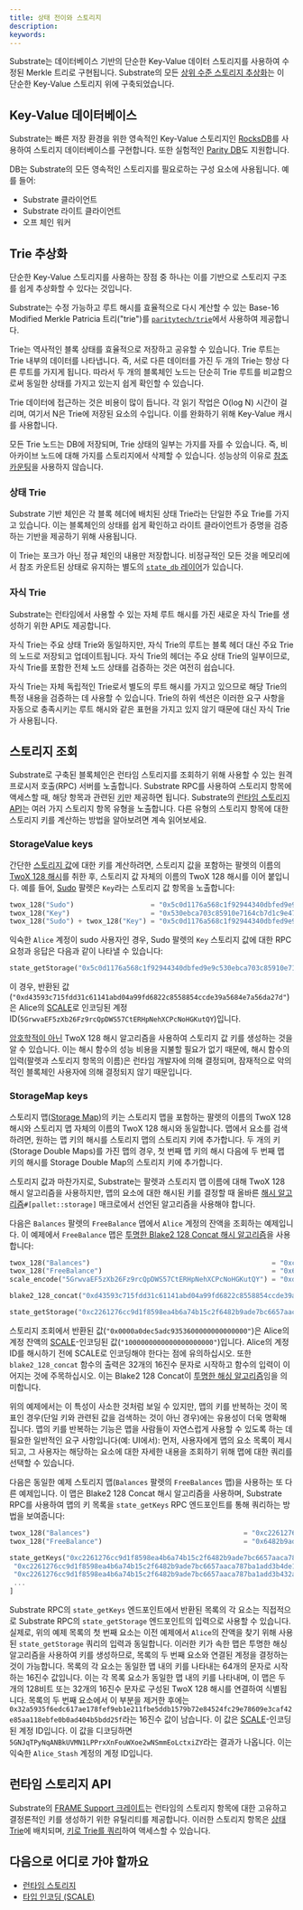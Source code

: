 ```yaml
---
title: 상태 전이와 스토리지
description:
keywords:
---
```


Substrate는 데이터베이스 기반의 단순한 Key-Value 데이터 스토리지를 사용하여 수정된 Merkle 트리로 구현됩니다.
Substrate의 모든 [상위 수준 스토리지 추상화](./runtime-storage.ko.md)는 이 단순한 Key-Value 스토리지 위에 구축되었습니다.

## Key-Value 데이터베이스

Substrate는 빠른 저장 환경을 위한 영속적인 Key-Value 스토리지인 [RocksDB](https://rocksdb.org/)를 사용하여 스토리지 데이터베이스를 구현합니다. 또한 실험적인 [Parity DB](https://github.com/paritytech/parity-db)도 지원합니다.

DB는 Substrate의 모든 영속적인 스토리지를 필요로하는 구성 요소에 사용됩니다. 예를 들어:

- Substrate 클라이언트
- Substrate 라이트 클라이언트
- 오프 체인 워커

## Trie 추상화

단순한 Key-Value 스토리지를 사용하는 장점 중 하나는 이를 기반으로 스토리지 구조를 쉽게 추상화할 수 있다는 것입니다.

Substrate는 수정 가능하고 루트 해시를 효율적으로 다시 계산할 수 있는 Base-16 Modified Merkle Patricia 트리("trie")를 [`paritytech/trie`](https://github.com/paritytech/trie)에서 사용하여 제공합니다.

Trie는 역사적인 블록 상태를 효율적으로 저장하고 공유할 수 있습니다. Trie 루트는 Trie 내부의 데이터를 나타냅니다. 즉, 서로 다른 데이터를 가진 두 개의 Trie는 항상 다른 루트를 가지게 됩니다.
따라서 두 개의 블록체인 노드는 단순히 Trie 루트를 비교함으로써 동일한 상태를 가지고 있는지 쉽게 확인할 수 있습니다.

Trie 데이터에 접근하는 것은 비용이 많이 듭니다.
각 읽기 작업은 O(log N) 시간이 걸리며, 여기서 N은 Trie에 저장된 요소의 수입니다. 이를 완화하기 위해 Key-Value 캐시를 사용합니다.

모든 Trie 노드는 DB에 저장되며, Trie 상태의 일부는 가지를 자를 수 있습니다. 즉, 비아카이브 노드에 대해 가지를 스토리지에서 삭제할 수 있습니다.
성능상의 이유로 [참조 카운팅](http://en.wikipedia.org/wiki/Reference_counting)을 사용하지 않습니다.

### 상태 Trie

Substrate 기반 체인은 각 블록 헤더에 배치된 상태 Trie라는 단일한 주요 Trie를 가지고 있습니다.
이는 블록체인의 상태를 쉽게 확인하고 라이트 클라이언트가 증명을 검증하는 기반을 제공하기 위해 사용됩니다.

이 Trie는 포크가 아닌 정규 체인의 내용만 저장합니다.
비정규적인 모든 것을 메모리에서 참조 카운트된 상태로 유지하는 별도의 [`state_db` 레이어](https://paritytech.github.io/substrate/master/sc_state_db/index.html)가 있습니다.

### 자식 Trie

Substrate는 런타임에서 사용할 수 있는 자체 루트 해시를 가진 새로운 자식 Trie를 생성하기 위한 API도 제공합니다.

자식 Trie는 주요 상태 Trie와 동일하지만, 자식 Trie의 루트는 블록 헤더 대신 주요 Trie의 노드로 저장되고 업데이트됩니다.
자식 Trie의 헤더는 주요 상태 Trie의 일부이므로, 자식 Trie를 포함한 전체 노드 상태를 검증하는 것은 여전히 쉽습니다.

자식 Trie는 자체 독립적인 Trie로서 별도의 루트 해시를 가지고 있으므로 해당 Trie의 특정 내용을 검증하는 데 사용할 수 있습니다.
Trie의 하위 섹션은 이러한 요구 사항을 자동으로 충족시키는 루트 해시와 같은 표현을 가지고 있지 않기 때문에 대신 자식 Trie가 사용됩니다.

## 스토리지 조회

Substrate로 구축된 블록체인은 런타임 스토리지를 조회하기 위해 사용할 수 있는 원격 프로시저 호출(RPC) 서버를 노출합니다. Substrate RPC를 사용하여 스토리지 항목에 액세스할 때, 해당 항목과 관련된 [키](#Key-Value-데이터베이스)만 제공하면 됩니다.
Substrate의 [런타임 스토리지 API](./runtime-storage.ko.md)는 여러 가지 스토리지 항목 유형을 노출합니다. 다른 유형의 스토리지 항목에 대한 스토리지 키를 계산하는 방법을 알아보려면 계속 읽어보세요.

### StorageValue keys

간단한 [스토리지 값](./runtime-storage.ko.md#스토리지-값)에 대한 키를 계산하려면, 스토리지 값을 포함하는 팔렛의 이름의 [TwoX 128 해시](https://github.com/Cyan4973/xxHash)를 취한 후, 스토리지 값 자체의 이름의 TwoX 128 해시를 이어 붙입니다.
예를 들어, [Sudo](https://paritytech.github.io/substrate/master/pallet_sudo/index.html) 팔렛은 `Key`라는 스토리지 값 항목을 노출합니다:

```rust
twox_128("Sudo")                   = "0x5c0d1176a568c1f92944340dbfed9e9c"
twox_128("Key")                    = "0x530ebca703c85910e7164cb7d1c9e47b"
twox_128("Sudo") + twox_128("Key") = "0x5c0d1176a568c1f92944340dbfed9e9c530ebca703c85910e7164cb7d1c9e47b"
```

익숙한 `Alice` 계정이 sudo 사용자인 경우, Sudo 팔렛의 `Key` 스토리지 값에 대한 RPC 요청과 응답은 다음과 같이 나타낼 수 있습니다:

```rust
state_getStorage("0x5c0d1176a568c1f92944340dbfed9e9c530ebca703c85910e7164cb7d1c9e47b") = "0xd43593c715fdd31c61141abd04a99fd6822c8558854ccde39a5684e7a56da27d"
```

이 경우, 반환된 값(`"0xd43593c715fdd31c61141abd04a99fd6822c8558854ccde39a5684e7a56da27d"`)은 Alice의 [SCALE](/reference/scale-codec)로 인코딩된 계정 ID(`5GrwvaEF5zXb26Fz9rcQpDWS57CtERHpNehXCPcNoHGKutQY`)입니다.

[암호학적이 아닌](./runtime-storage.ko.md#암호학적-해시-알고리즘) TwoX 128 해시 알고리즘을 사용하여 스토리지 값 키를 생성하는 것을 알 수 있습니다.
이는 해시 함수의 성능 비용을 지불할 필요가 없기 때문에, 해시 함수의 입력(팔렛과 스토리지 항목의 이름)은 런타임 개발자에 의해 결정되며, 잠재적으로 악의적인 블록체인 사용자에 의해 결정되지 않기 때문입니다.

### StorageMap keys

스토리지 맵([Storage Map](./runtime-storage.ko.md#스토리지-맵))의 키는 스토리지 맵을 포함하는 팔렛의 이름의 TwoX 128 해시와 스토리지 맵 자체의 이름의 TwoX 128 해시와 동일합니다.
맵에서 요소를 검색하려면, 원하는 맵 키의 해시를 스토리지 맵의 스토리지 키에 추가합니다.
두 개의 키(Storage Double Maps)를 가진 맵의 경우, 첫 번째 맵 키의 해시 다음에 두 번째 맵 키의 해시를 Storage Double Map의 스토리지 키에 추가합니다.

스토리지 값과 마찬가지로, Substrate는 팔렛과 스토리지 맵 이름에 대해 TwoX 128 해시 알고리즘을 사용하지만, 맵의 요소에 대한 해시된 키를 결정할 때 올바른 [해시 알고리즘](./runtime-storage.ko.md#해시-알고리즘)`#[pallet::storage]` 매크로에서 선언된 알고리즘을 사용해야 합니다.

다음은 `Balances` 팔렛의 `FreeBalance` 맵에서 `Alice` 계정의 잔액을 조회하는 예제입니다.
이 예제에서 `FreeBalance` 맵은 [투명한 Blake2 128 Concat 해시 알고리즘](./runtime-storage.ko.md#투명한-해싱-알고리즘)을 사용합니다:

```rust
twox_128("Balances")                                             = "0xc2261276cc9d1f8598ea4b6a74b15c2f"
twox_128("FreeBalance")                                          = "0x6482b9ade7bc6657aaca787ba1add3b4"
scale_encode("5GrwvaEF5zXb26Fz9rcQpDWS57CtERHpNehXCPcNoHGKutQY") = "0xd43593c715fdd31c61141abd04a99fd6822c8558854ccde39a5684e7a56da27d"

blake2_128_concat("0xd43593c715fdd31c61141abd04a99fd6822c8558854ccde39a5684e7a56da27d") = "0xde1e86a9a8c739864cf3cc5ec2bea59fd43593c715fdd31c61141abd04a99fd6822c8558854ccde39a5684e7a56da27d"

state_getStorage("0xc2261276cc9d1f8598ea4b6a74b15c2f6482b9ade7bc6657aaca787ba1add3b4de1e86a9a8c739864cf3cc5ec2bea59fd43593c715fdd31c61141abd04a99fd6822c8558854ccde39a5684e7a56da27d") = "0x0000a0dec5adc9353600000000000000"
```

스토리지 조회에서 반환된 값(`"0x0000a0dec5adc9353600000000000000"`)은 Alice의 계정 잔액의 [SCALE](./scale-codec.ko.md)-인코딩된 값(`"1000000000000000000000"`)입니다.
Alice의 계정 ID를 해시하기 전에 SCALE로 인코딩해야 한다는 점에 유의하십시오.
또한 `blake2_128_concat` 함수의 출력은 32개의 16진수 문자로 시작하고 함수의 입력이 이어지는 것에 주목하십시오.
이는 Blake2 128 Concat이 [투명한 해싱 알고리즘](./runtime-storage.ko.md#투명한-해시-함수)임을 의미합니다.

위의 예제에서는 이 특성이 사소한 것처럼 보일 수 있지만, 맵의 키를 반복하는 것이 목표인 경우(단일 키와 관련된 값을 검색하는 것이 아닌 경우)에는 유용성이 더욱 명확해집니다.
맵의 키를 반복하는 기능은 맵을 사람들이 자연스럽게 사용할 수 있도록 하는 데 필요한 일반적인 요구 사항입니다(예: UI에서): 먼저, 사용자에게 맵의 요소 목록이 제시되고, 그 사용자는 해당하는 요소에 대한 자세한 내용을 조회하기 위해 맵에 대한 쿼리를 선택할 수 있습니다.

다음은 동일한 예제 스토리지 맵(`Balances` 팔렛의 `FreeBalances` 맵)을 사용하는 또 다른 예제입니다. 이 맵은 Blake2 128 Concat 해시 알고리즘을 사용하며, Substrate RPC를 사용하여 맵의 키 목록을 `state_getKeys` RPC 엔드포인트를 통해 쿼리하는 방법을 보여줍니다:

```rust
twox_128("Balances")                                      = "0xc2261276cc9d1f8598ea4b6a74b15c2f"
twox_128("FreeBalance")                                   = "0x6482b9ade7bc6657aaca787ba1add3b4"

state_getKeys("0xc2261276cc9d1f8598ea4b6a74b15c2f6482b9ade7bc6657aaca787ba1add3b4") = [
 "0xc2261276cc9d1f8598ea4b6a74b15c2f6482b9ade7bc6657aaca787ba1add3b4de1e86a9a8c739864cf3cc5ec2bea59fd43593c715fdd31c61141abd04a99fd6822c8558854ccde39a5684e7a56da27d",
 "0xc2261276cc9d1f8598ea4b6a74b15c2f6482b9ade7bc6657aaca787ba1add3b432a5935f6edc617ae178fef9eb1e211fbe5ddb1579b72e84524fc29e78609e3caf42e85aa118ebfe0b0ad404b5bdd25f",
 ...
]
```

Substrate RPC의 `state_getKeys` 엔드포인트에서 반환된 목록의 각 요소는 직접적으로 Substrate RPC의 `state_getStorage` 엔드포인트의 입력으로 사용할 수 있습니다.
실제로, 위의 예제 목록의 첫 번째 요소는 이전 예제에서 `Alice`의 잔액을 찾기 위해 사용된 `state_getStorage` 쿼리의 입력과 동일합니다.
이러한 키가 속한 맵은 투명한 해싱 알고리즘을 사용하여 키를 생성하므로, 목록의 두 번째 요소와 연결된 계정을 결정하는 것이 가능합니다.
목록의 각 요소는 동일한 맵 내의 키를 나타내는 64개의 문자로 시작하는 16진수 값입니다. 이는 각 목록 요소가 동일한 맵 내의 키를 나타내며, 이 맵은 두 개의 128비트 또는 32개의 16진수 문자로 구성된 TwoX 128 해시를 연결하여 식별됩니다.
목록의 두 번째 요소에서 이 부분을 제거한 후에는 `0x32a5935f6edc617ae178fef9eb1e211fbe5ddb1579b72e84524fc29e78609e3caf42e85aa118ebfe0b0ad404b5bdd25f`라는 16진수 값이 남습니다. 이 값은 [SCALE](./scale-codec.ko.md)-인코딩된 계정 ID입니다.
이 값을 디코딩하면 `5GNJqTPyNqANBkUVMN1LPPrxXnFouWXoe2wNSmmEoLctxiZY`라는 결과가 나옵니다. 이는 익숙한 `Alice_Stash` 계정의 계정 ID입니다.

## 런타임 스토리지 API

Substrate의 [FRAME Support 크레이트](https://paritytech.github.io/substrate/master/frame_support/index.html)는 런타임의 스토리지 항목에 대한 고유하고 결정론적인 키를 생성하기 위한 유틸리티를 제공합니다.
이러한 스토리지 항목은 [상태 Trie](#Trie-추상화)에 배치되며, [키로 Trie를 쿼리](#스토리지-조회)하여 액세스할 수 있습니다.

## 다음으로 어디로 가야 할까요

- [런타임 스토리지](./runtime-storage.ko.md)
- [타입 인코딩 (SCALE)](./scale-codec.ko.md)